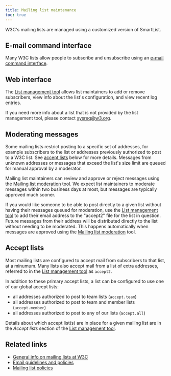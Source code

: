 ```yaml
---
title: Mailing list maintenance
toc: true
---
```


W3C's mailing lists are managed using a customized version of SmartList.

## E-mail command interface

Many W3C lists allow people to subscribe and unsubscribe using an [e-mail command interface](https://www.w3.org/email/).

## Web interface

The [List management tool](https://lists.w3.org/admin/manage) allows list maintainers to add or remove subscribers, view info about the list's configuration, and view recent log entries.

If you need more info about a list that is not provided by the list management tool, please contact [sysreq@w3.org](mailto:sysreq@w3.org).

## Moderating messages

Some mailing lists restrict posting to a specific set of addresses, for example subscribers to the list or addresses previously authorized to post to a W3C list. See [accept lists](#accept-lists) below for more details. Messages from unknown addresses or messages that exceed the list's size limit are queued for manual approval by a moderator.

Mailing list maintainers can review and approve or reject messages using the [Mailing list moderation](https://lists.w3.org/admin/moderate) tool. We expect list maintainers to moderate messages within two business days at most, but messages are typically approved much sooner.

If you would like someone to be able to post directly to a given list without having their messages queued for moderation, use the [List management tool](https://lists.w3.org/admin/manage) to add their email address to the "accept2" file for the list in question. Future messages from their address will be distributed directly to the list without needing to be moderated. This happens automatically when messages are approved using the [Mailing list moderation](https://lists.w3.org/admin/moderate) tool.

## Accept lists

Most mailing lists are configured to accept mail from subscribers to that list, at a minumum. Many lists also accept mail from a list of extra addresses, referred to in the [List management tool](https://lists.w3.org/admin/manage) as `accept2`.

In addition to these primary accept lists, a list can be configured to use one of our global accept lists:

- all addresses authorized to post to team lists (`accept.team`)
- all addresses authorized to post to team and member lists (`accept.member`)
- all addresses authorized to post to any of our lists (`accept.all`)

Details about which accept list(s) are in place for a given mailing list are in the *Accept lists* section of the [List management tool](https://lists.w3.org/admin/manage).

## Related links

- [General info on mailing lists at W3C](https://www.w3.org/email/)
- [Email guidelines and policies](https://www.w3.org/email/#policies)
- [Mailing list policies](https://www.w3.org/policies/email/)

